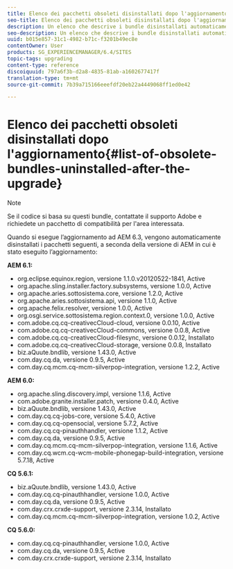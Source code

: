 ```yaml
---
title: Elenco dei pacchetti obsoleti disinstallati dopo l'aggiornamento
seo-title: Elenco dei pacchetti obsoleti disinstallati dopo l'aggiornamento
description: Un elenco che descrive i bundle disinstallati automaticamente durante l'aggiornamento ad AEM 6.3.
seo-description: Un elenco che descrive i bundle disinstallati automaticamente durante l'aggiornamento ad AEM 6.3.
uuid: b015e857-31c1-4982-b71c-f3201b49ec8e
contentOwner: User
products: SG_EXPERIENCEMANAGER/6.4/SITES
topic-tags: upgrading
content-type: reference
discoiquuid: 797a6f3b-d2a8-4835-81ab-a1602677417f
translation-type: tm+mt
source-git-commit: 7b39a715166eeefdf20eb22a4449068ff1ed0e42

---
```



# Elenco dei pacchetti obsoleti disinstallati dopo l&#39;aggiornamento{#list-of-obsolete-bundles-uninstalled-after-the-upgrade}

>[!NOTE]
>
>Se il codice si basa su questi bundle, contattate il supporto Adobe e richiedete un pacchetto di compatibilità per l&#39;area interessata.

Quando si esegue l’aggiornamento ad AEM 6.3, vengono automaticamente disinstallati i pacchetti seguenti, a seconda della versione di AEM in cui è stato eseguito l’aggiornamento:

**AEM 6.1:**

* org.eclipse.equinox.region, versione 1.1.0.v20120522-1841, Active
* org.apache.sling.installer.factory.subsystems, versione 1.0.0, Active
* org.apache.aries.sottosistema.core, versione 1.2.0, Active
* org.apache.aries.sottosistema.api, versione 1.1.0, Active
* org.apache.felix.resolver, versione 1.0.0, Active
* org.osgi.service.sottosistema.region.context.0, versione 1.0.0, Active
* com.adobe.cq.cq-creativecCloud-cloud, versione 0.0.10, Active
* com.adobe.cq.cq-creativecCloud-commons, versione 0.0.8, Active
* com.adobe.cq.cq-creativecCloud-filesync, versione 0.0.12, Installato
* com.adobe.cq.cq-creativecCloud-storage, versione 0.0.8, Installato
* biz.aQuute.bndlib, versione 1.43.0, Active
* com.day.cq.da, versione 0.9.5, Active
* com.day.cq.mcm.cq-mcm-silverpop-integration, versione 1.2.2, Active

**AEM 6.0:**

* org.apache.sling.discovery.impl, versione 1.1.6, Active
* com.adobe.granite.installer.patch, versione 0.4.0, Active
* biz.aQuute.bndlib, versione 1.43.0, Active
* com.day.cq.cq-jobs-core, versione 5.4.0, Active
* com.day.cq.cq-opensocial, versione 5.7.2, Active
* com.day.cq.cq-pinauthhandler, versione 1.1.2, Active
* com.day.cq.da, versione 0.9.5, Active
* com.day.cq.mcm.cq-mcm-silverpop-integration, versione 1.1.6, Active
* com.day.cq.wcm.cq-wcm-mobile-phonegap-build-integration, versione 5.7.18, Active

**CQ 5.6.1:**

* biz.aQuute.bndlib, versione 1.43.0, Active
* com.day.cq.cq-pinauthhandler, versione 1.0.0, Active
* com.day.cq.da, versione 0.9.5, Active
* com.day.crx.crxde-support, versione 2.3.14, Installato
* com.day.cq.mcm.cq-mcm-silverpop-integration, versione 1.0.2, Active

**CQ 5.6.0:**

* com.day.cq.cq-pinauthhandler, versione 1.0.0, Active
* com.day.cq.da, versione 0.9.5, Active
* com.day.crx.crxde-support, versione 2.3.14, Installato

